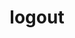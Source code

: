 ---
layout: landing_page
sidebar: qq_cli_command_reference_sidebar
summary: Listing of commands for logout
title: logout
zendesk_source: qq CLI Command Guide

---